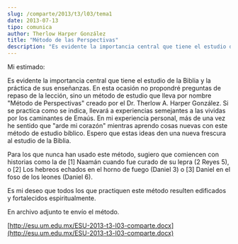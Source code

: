 ```yaml
---
slug: /comparte/2013/t3/l03/tema1
date: 2013-07-13
tipo: comunica
author: Therlow Harper González
title: "Método de las Perspectivas"
description: "Es evidente la importancia central que tiene el estudio de la Biblia y la  práctica de sus enseñanzas. En esta ocasión no propondré preguntas de repaso de  la lección, sino un método de estudio que lleva por nombre 'Método de  Perspectivas' creado por el Dr. Therlow A. Harper ..."
---
```


Mi estimado:

Es evidente la importancia central que tiene el estudio de la Biblia y la práctica de sus enseñanzas. En esta ocasión no propondré preguntas de repaso de la lección, sino un método de estudio que lleva por nombre "Método de Perspectivas" creado por el Dr. Therlow A. Harper González. Si se practica como se indica, llevará a experiencias semejantes a las vividas por los caminantes de Emaús. En mi experiencia personal, más de una vez he sentido que "arde mi corazón" mientras aprendo cosas nuevas con este método de estudio bíblico. Espero que estas ideas den una nueva frescura al estudio de la Biblia.

Para los que nunca han usado este método, sugiero que comiencen con historias como la de [1] Naamán cuando fue curado de su lepra (2 Reyes 5), o [2] Los hebreos echados en el horno de fuego (Daniel 3) o [3] Daniel en el foso de los leones (Daniel 6).

Es mi deseo que todos los que practiquen este método resulten edificados y fortalecidos espiritualmente.

En archivo adjunto te envío el método.

[http://esu.um.edu.mx/ESU-2013-t3-l03-comparte.docx](http://esu.um.edu.mx/ESU-2013-t3-l03-comparte.docx)
